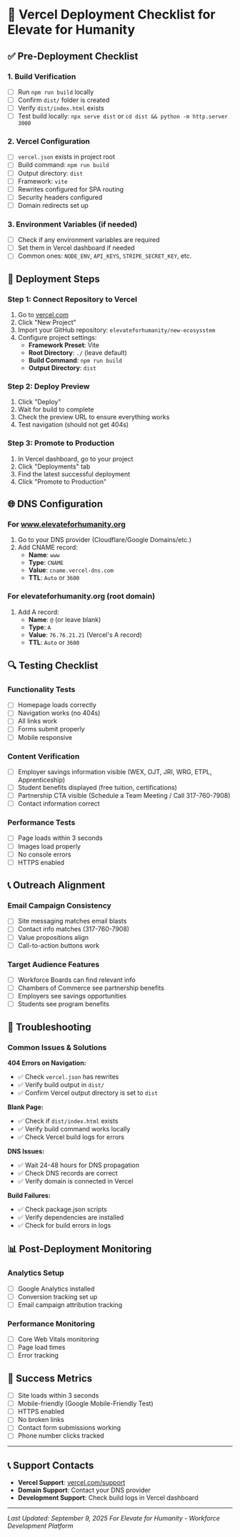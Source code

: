 # 🚀 Vercel Deployment Checklist for Elevate for Humanity

## ✅ Pre-Deployment Checklist

### 1. Build Verification
- [ ] Run `npm run build` locally
- [ ] Confirm `dist/` folder is created
- [ ] Verify `dist/index.html` exists
- [ ] Test build locally: `npx serve dist` or `cd dist && python -m http.server 3000`

### 2. Vercel Configuration
- [ ] `vercel.json` exists in project root
- [ ] Build command: `npm run build`
- [ ] Output directory: `dist`
- [ ] Framework: `vite`
- [ ] Rewrites configured for SPA routing
- [ ] Security headers configured
- [ ] Domain redirects set up

### 3. Environment Variables (if needed)
- [ ] Check if any environment variables are required
- [ ] Set them in Vercel dashboard if needed
- [ ] Common ones: `NODE_ENV`, `API_KEYS`, `STRIPE_SECRET_KEY`, etc.

## 🚀 Deployment Steps

### Step 1: Connect Repository to Vercel
1. Go to [vercel.com](https://vercel.com)
2. Click "New Project"
3. Import your GitHub repository: `elevateforhumanity/new-ecosysstem`
4. Configure project settings:
   - **Framework Preset**: Vite
   - **Root Directory**: `./` (leave default)
   - **Build Command**: `npm run build`
   - **Output Directory**: `dist`

### Step 2: Deploy Preview
1. Click "Deploy"
2. Wait for build to complete
3. Check the preview URL to ensure everything works
4. Test navigation (should not get 404s)

### Step 3: Promote to Production
1. In Vercel dashboard, go to your project
2. Click "Deployments" tab
3. Find the latest successful deployment
4. Click "Promote to Production"

## 🌐 DNS Configuration

### For www.elevateforhumanity.org
1. Go to your DNS provider (Cloudflare/Google Domains/etc.)
2. Add CNAME record:
   - **Name**: `www`
   - **Type**: `CNAME`
   - **Value**: `cname.vercel-dns.com`
   - **TTL**: `Auto` or `3600`

### For elevateforhumanity.org (root domain)
1. Add A record:
   - **Name**: `@` (or leave blank)
   - **Type**: `A`
   - **Value**: `76.76.21.21` (Vercel's A record)
   - **TTL**: `Auto` or `3600`

## 🔍 Testing Checklist

### Functionality Tests
- [ ] Homepage loads correctly
- [ ] Navigation works (no 404s)
- [ ] All links work
- [ ] Forms submit properly
- [ ] Mobile responsive

### Content Verification
- [ ] Employer savings information visible (WEX, OJT, JRI, WRG, ETPL, Apprenticeship)
- [ ] Student benefits displayed (free tuition, certifications)
- [ ] Partnership CTA visible (Schedule a Team Meeting / Call 317-760-7908)
- [ ] Contact information correct

### Performance Tests
- [ ] Page loads within 3 seconds
- [ ] Images load properly
- [ ] No console errors
- [ ] HTTPS enabled

## 📞 Outreach Alignment

### Email Campaign Consistency
- [ ] Site messaging matches email blasts
- [ ] Contact info matches (317-760-7908)
- [ ] Value propositions align
- [ ] Call-to-action buttons work

### Target Audience Features
- [ ] Workforce Boards can find relevant info
- [ ] Chambers of Commerce see partnership benefits
- [ ] Employers see savings opportunities
- [ ] Students see program benefits

## 🐛 Troubleshooting

### Common Issues & Solutions

**404 Errors on Navigation:**
- ✅ Check `vercel.json` has rewrites
- ✅ Verify build output in `dist/`
- ✅ Confirm Vercel output directory is set to `dist`

**Blank Page:**
- ✅ Check if `dist/index.html` exists
- ✅ Verify build command works locally
- ✅ Check Vercel build logs for errors

**DNS Issues:**
- ✅ Wait 24-48 hours for DNS propagation
- ✅ Check DNS records are correct
- ✅ Verify domain is connected in Vercel

**Build Failures:**
- ✅ Check package.json scripts
- ✅ Verify dependencies are installed
- ✅ Check for build errors in logs

## 📊 Post-Deployment Monitoring

### Analytics Setup
- [ ] Google Analytics installed
- [ ] Conversion tracking set up
- [ ] Email campaign attribution tracking

### Performance Monitoring
- [ ] Core Web Vitals monitoring
- [ ] Page load times
- [ ] Error tracking

## 🎯 Success Metrics

- [ ] Site loads within 3 seconds
- [ ] Mobile-friendly (Google Mobile-Friendly Test)
- [ ] HTTPS enabled
- [ ] No broken links
- [ ] Contact form submissions working
- [ ] Phone number clicks tracked

---

## 📞 Support Contacts

- **Vercel Support**: [vercel.com/support](https://vercel.com/support)
- **Domain Support**: Contact your DNS provider
- **Development Support**: Check build logs in Vercel dashboard

---

*Last Updated: September 9, 2025*
*For Elevate for Humanity - Workforce Development Platform*
